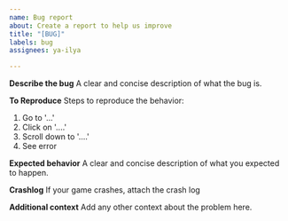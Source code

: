 ```yaml
---
name: Bug report
about: Create a report to help us improve
title: "[BUG]"
labels: bug
assignees: ya-ilya

---
```


**Describe the bug**
A clear and concise description of what the bug is.

**To Reproduce**
Steps to reproduce the behavior:
1. Go to '...'
2. Click on '....'
3. Scroll down to '....'
4. See error

**Expected behavior**
A clear and concise description of what you expected to happen.

**Crashlog**
If your game crashes, attach the crash log

**Additional context**
Add any other context about the problem here.

